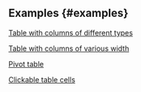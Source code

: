 ## Examples {#examples}

[Table with columns of different types](https://charts.yandex-team.ru/editor/Examples/promo-table)

[Table with columns of various width](https://charts.yandex-team.ru/editor/Examples/widths-of-columns)

[Pivot table](https://charts.yandex-team.ru/editor/Examples/simple-pivot-table)

[Clickable table cells](https://dash.yandex-team.ru/rq2mi7ip5r1un)

